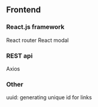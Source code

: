 ## Frontend
### React.js framework
React router
React modal
### REST api
Axios
### Other
uuid: generating unique id for links